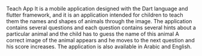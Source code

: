 Teach App
It is a mobile application designed with the Dart language and flutter framework, and it is an application intended for children to teach them the names and shapes of animals through the image. The application contains several questions and each question contains several hints about a particular animal and the child has to guess the name of this animal A correct image of the animal appears and he moves to the next question and his score increases. The application is also available in Arabic and English.
